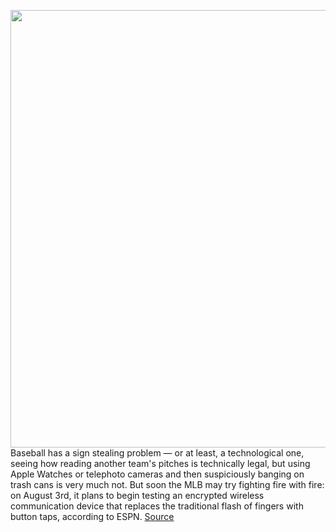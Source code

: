 <img src='https://cdn.vox-cdn.com/thumbor/yYIZbE3lnzLWSFJA9_5_mVai7Jc=/0x0:750x466/1200x800/filters:focal(315x173:435x293)/cdn.vox-cdn.com/uploads/chorus_image/image/69630712/mlb_test_bone_conduction.0.jpg' width='700px' /><br/>
Baseball has a sign stealing problem — or at least, a technological one, seeing how reading another team's pitches is technically legal, but using Apple Watches or telephoto cameras and then suspiciously banging on trash cans is very much not. But soon the MLB may try fighting fire with fire: on August 3rd, it plans to begin testing an encrypted wireless communication device that replaces the traditional flash of fingers with button taps, according to ESPN.
<a href='https://www.theverge.com/2021/7/25/22593363/mlb-baseball-sign-stealing-transmitter-pitchcom'> Source <a/>